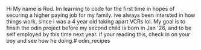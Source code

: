 Hi My name is Rod. Im learning to code for the first time in hopes of securing
a higher paying job for my family. ive always been intersted in how things work,
since i was a 4 year old taking apart VCRs lol. My goal is to finsih the odin project
before my second child is born in Jan '26, and to be self employed by this time next
year. if your reading this, check in on your boy and see how he doing.# odin_recipes